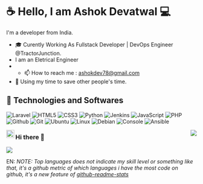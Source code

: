 # :coffee: Hello, I am Ashok Devatwal :computer:

I'm a developer from India.

- 🎓 Curently Working As Fullstack Developer | DevOps Engineer @TractorJunction.
- I am an Eletrical Engineer
- - 📫 How to reach me : ashokdev78@gmail.com
- 🎯 Using my time to save other people's time.

## :wrench: Technologies and Softwares

![Laravel](https://img.icons8.com/fluent/30/laravel.png)
![HTML5](https://img.icons8.com/color/30/html-5.png)
![CSS3](https://img.icons8.com/color/30/css3.png)
![Python](https://img.icons8.com/color/30/python.png)
![Jenkins](https://img.icons8.com/color/30/jenkins.png)
![JavaScript](https://img.icons8.com/color/30/javascript.png)
![PHP](https://img.icons8.com/color/30/php.png)
![Github](https://img.icons8.com/material-outlined/30/github.png)
![Git](https://img.icons8.com/color/30/git.png)
![Ubuntu](https://img.icons8.com/color/30/ubuntu--v1.png)
![Linux](https://img.icons8.com/color/30/linux.png)
![Debian](https://img.icons8.com/color/30/debian.png)
![Console](https://img.icons8.com/color/30/console.png)
![Ansible](https://img.icons8.com/color/30/ansible.png)

<!---
ashokdevatwal/ashokdevatwal is a ✨ special ✨ repository because its `README.md` (this file) appears on your GitHub profile.
You can click the Preview link to take a look at your changes.
--->


<a href="https://twitter.com/czlowiek_it">
  <img align="left" alt="Ashok Devatwal | Twitter" width="21px" src="https://raw.githubusercontent.com/anuraghazra/anuraghazra/master/assets/twitter.svg" />
</a>

<a href="https://github.com/ashokdevatwal">
  <img align="right" src="https://github-readme-stats.vercel.app/api?username=ashokdevatwal&theme=tokyonight&hide_title=false&show_icons=true&bg_color=ffffff00&include_all_commits=true&count_private=true&hide_border=true&include_all_commits=false&custom_title=EN:%20My%20GitHub%20Stats:&show_owner=false" />
</a>


### Hi there 👋

<a href="https://github.com/ashokdevatwal/github-readme-stats">
  <!-- Change the `github-readme-stats.anuraghazra1.vercel.app` to `github-readme-stats.vercel.app`  -->
  <img align="center" src="https://github-readme-stats.anuraghazra1.vercel.app/api/top-langs/?username=olsza&layout=compact&theme=material-palenight" />
</a>

EN: *NOTE: Top languages does not indicate my skill level or something like that, it's a github metric of which languages i have the most code on github, it's a new feature of [github-readme-stats](https://github.com/ashokdevatwal/github-readme-stats)*
